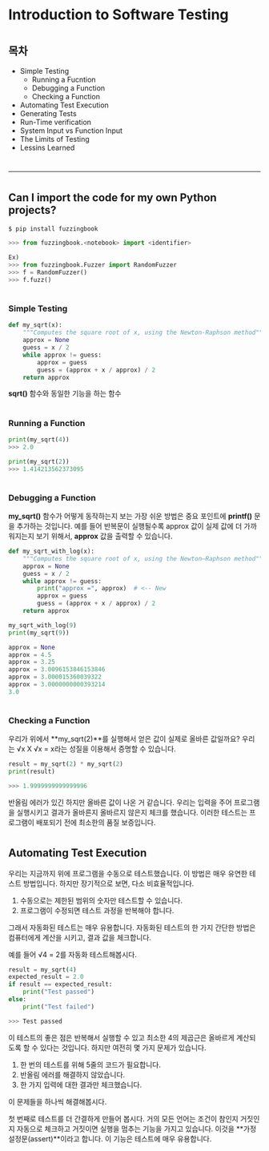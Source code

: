 # Introduction to Software Testing

#

## 목차

* Simple Testing
  * Running a Fucntion
  * Debugging a Function
  * Checking a Function
* Automating Test Execution
* Generating Tests
* Run-Time verification
* System Input vs Function Input
* The Limits of Testing
* Lessins Learned

#
---

#

## Can I import the code for my own Python projects?

```bash
$ pip install fuzzingbook
```

```python
>>> from fuzzingbook.<notebook> import <identifier>

Ex)
>>> from fuzzingbook.Fuzzer import RandomFuzzer
>>> f = RandomFuzzer()
>>> f.fuzz()
```

#

### Simple Testing

```python
def my_sqrt(x):
    """Computes the square root of x, using the Newton-Raphson method"""
    approx = None
    guess = x / 2
    while approx != guess:
        approx = guess
        guess = (approx + x / approx) / 2
    return approx
```
**sqrt()** 함수와 동일한 기능을 하는 함수

#

### Running a Function

```python
print(my_sqrt(4))
>>> 2.0

print(my_sqrt(2))
>>> 1.414213562373095
```

#

### Debugging a Function

**my_sqrt()** 함수가 어떻게 동작하는지 보는 가장 쉬운 방법은 중요 포인트에 **printf()** 문을 추가하는 것입니다.
예를 들어 반복문이 실행될수록 approx 값이 실제 값에 더 가까워지는지 보기 위해서, **approx** 값을 출력할 수 있습니다.

```python
def my_sqrt_with_log(x):
    """Computes the square root of x, using the Newton–Raphson method"""
    approx = None
    guess = x / 2
    while approx != guess:
        print("approx =", approx)  # <-- New
        approx = guess
        guess = (approx + x / approx) / 2
    return approx

my_sqrt_with_log(9)
print(my_sqrt(9))
```

```python
approx = None
approx = 4.5
approx = 3.25
approx = 3.0096153846153846
approx = 3.000015360039322
approx = 3.0000000000393214
3.0
```

#

### Checking a Function

우리가 위에서 **my_sqrt(2)**를 실행해서 얻은 값이 실제로 올바른 값일까요? 우리는 √x X √x = x라는 성질을 이용해서 증명할 수 있습니다.

```python
result = my_sqrt(2) * my_sqrt(2)
print(result)

>>> 1.9999999999999996
```

반올림 에러가 있긴 하지만 올바른 값이 나온 거 같습니다.
우리는 입력을 주어 프로그램을 실행시키고 결과가 올바른지 올바르지 않은지 체크를 했습니다.
이러한 테스트는 프로그램이 배포되기 전에 최소한의 품질 보증입니다.

#

## Automating Test Execution

우리는 지금까지 위에 프로그램을 수동으로 테스트했습니다. 이 방법은 매우 유연한 테스트 방법입니다. 하지만 장기적으로 보면, 다소 비효율적입니다.

1. 수동으로는 제한된 범위의 숫자만 테스트할 수 있습니다.
2. 프로그램이 수정되면 테스트 과정을 반복해야 합니다.

그래서 자동화된 테스트는 매우 유용합니다. 자동화된 테스트의 한 가지 간단한 방법은 컴퓨터에게 계산을 시키고, 결과 값을 체크합니다.

예를 들어 √4 = 2를 자동화 테스트해봅시다.

```python
result = my_sqrt(4)
expected_result = 2.0
if result == expected_result:
    print("Test passed")
else:
    print("Test failed")
```

```python
>>> Test passed
```

이 테스트의 좋은 점은 반복해서 실행할 수 있고 최소한 4의 제곱근은 올바르게 계산되도록 할 수 있다는 것입니다.
하지만 여전히 몇 가지 문제가 있습니다.

1. 한 번의 테스트를 위해 5줄의 코드가 필요합니다.
2. 반올림 에러를 해결하지 않았습니다.
3. 한 가지 입력에 대한 결과만 체크했습니다.

이 문제들을 하나씩 해결해봅시다.

첫 번째로 테스트를 더 간결하게 만들어 봅시다. 거의 모든 언어는 조건이 참인지 거짓인지 자동으로 체크하고 거짓이면 실행을 멈추는 기능을 가지고 있습니다. 이것을 **가정 설정문(assert)**이라고 합니다. 이 기능은 테스트에 매우 유용합니다.
